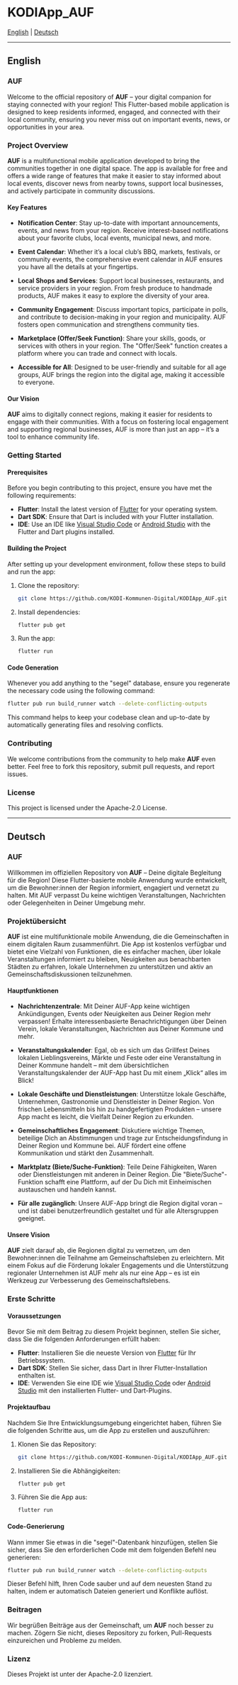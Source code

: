 # KODIApp_AUF

[English](#english) | [Deutsch](#deutsch)

---

## **English**

### **AUF**

Welcome to the official repository of **AUF** – your digital companion for staying connected with your region! This Flutter-based mobile application is designed to keep residents informed, engaged, and connected with their local community, ensuring you never miss out on important events, news, or opportunities in your area.

### **Project Overview**

**AUF** is a multifunctional mobile application developed to bring the communities together in one digital space. The app is available for free and offers a wide range of features that make it easier to stay informed about local events, discover news from nearby towns, support local businesses, and actively participate in community discussions.

#### **Key Features**

- **Notification Center**: Stay up-to-date with important announcements, events, and news from your region. Receive interest-based notifications about your favorite clubs, local events, municipal news, and more.

- **Event Calendar**: Whether it’s a local club’s BBQ, markets, festivals, or community events, the comprehensive event calendar in AUF ensures you have all the details at your fingertips.

- **Local Shops and Services**: Support local businesses, restaurants, and service providers in your region. From fresh produce to handmade products, AUF makes it easy to explore the diversity of your area.

- **Community Engagement**: Discuss important topics, participate in polls, and contribute to decision-making in your region and municipality. AUF fosters open communication and strengthens community ties.

- **Marketplace (Offer/Seek Function)**: Share your skills, goods, or services with others in your region. The "Offer/Seek" function creates a platform where you can trade and connect with locals.

- **Accessible for All**: Designed to be user-friendly and suitable for all age groups, AUF brings the region into the digital age, making it accessible to everyone.

#### **Our Vision**

**AUF** aims to digitally connect regions, making it easier for residents to engage with their communities. With a focus on fostering local engagement and supporting regional businesses, AUF is more than just an app – it’s a tool to enhance community life.

### **Getting Started**

#### **Prerequisites**

Before you begin contributing to this project, ensure you have met the following requirements:

- **Flutter**: Install the latest version of [Flutter](https://flutter.dev/docs/get-started/install) for your operating system.
- **Dart SDK**: Ensure that Dart is included with your Flutter installation.
- **IDE**: Use an IDE like [Visual Studio Code](https://code.visualstudio.com/) or [Android Studio](https://developer.android.com/studio) with the Flutter and Dart plugins installed.

#### **Building the Project**

After setting up your development environment, follow these steps to build and run the app:

1. Clone the repository:
   ```bash
   git clone https://github.com/KODI-Kommunen-Digital/KODIApp_AUF.git
   ```

2. Install dependencies:
   ```bash
   flutter pub get
   ```

3. Run the app:
   ```bash
   flutter run
   ```

#### **Code Generation**

Whenever you add anything to the "segel" database, ensure you regenerate the necessary code using the following command:

```bash
flutter pub run build_runner watch --delete-conflicting-outputs
```

This command helps to keep your codebase clean and up-to-date by automatically generating files and resolving conflicts.

### **Contributing**

We welcome contributions from the community to help make **AUF** even better. Feel free to fork this repository, submit pull requests, and report issues.

### **License**

This project is licensed under the Apache-2.0 License.

---

## **Deutsch**

### **AUF**

Willkommen im offiziellen Repository von **AUF** – Deine digitale Begleitung für die Region! Diese Flutter-basierte mobile Anwendung wurde entwickelt, um die Bewohner:innen der Region informiert, engagiert und vernetzt zu halten. Mit AUF verpasst Du keine wichtigen Veranstaltungen, Nachrichten oder Gelegenheiten in Deiner Umgebung mehr.

### **Projektübersicht**

**AUF** ist eine multifunktionale mobile Anwendung, die die Gemeinschaften in einem digitalen Raum zusammenführt. Die App ist kostenlos verfügbar und bietet eine Vielzahl von Funktionen, die es einfacher machen, über lokale Veranstaltungen informiert zu bleiben, Neuigkeiten aus benachbarten Städten zu erfahren, lokale Unternehmen zu unterstützen und aktiv an Gemeinschaftsdiskussionen teilzunehmen.

#### **Hauptfunktionen**

- **Nachrichtenzentrale**: Mit Deiner AUF-App keine wichtigen Ankündigungen, Events oder Neuigkeiten aus Deiner Region mehr verpassen! Erhalte interessenbasierte Benachrichtigungen über Deinen Verein, lokale Veranstaltungen, Nachrichten aus Deiner Kommune und mehr.

- **Veranstaltungskalender**: Egal, ob es sich um das Grillfest Deines lokalen Lieblingsvereins, Märkte und Feste oder eine Veranstaltung in Deiner Kommune handelt – mit dem übersichtlichen Veranstaltungskalender der AUF-App hast Du mit einem „Klick“ alles im Blick!

- **Lokale Geschäfte und Dienstleistungen**: Unterstütze lokale Geschäfte, Unternehmen, Gastronomie und Dienstleister in Deiner Region. Von frischen Lebensmitteln bis hin zu handgefertigten Produkten – unsere App macht es leicht, die Vielfalt Deiner Region zu erkunden.

- **Gemeinschaftliches Engagement**: Diskutiere wichtige Themen, beteilige Dich an Abstimmungen und trage zur Entscheidungsfindung in Deiner Region und Kommune bei. AUF fördert eine offene Kommunikation und stärkt den Zusammenhalt.

- **Marktplatz (Biete/Suche-Funktion)**: Teile Deine Fähigkeiten, Waren oder Dienstleistungen mit anderen in Deiner Region. Die "Biete/Suche"-Funktion schafft eine Plattform, auf der Du Dich mit Einheimischen austauschen und handeln kannst.

- **Für alle zugänglich**: Unsere AUF-App bringt die Region digital voran – und ist dabei benutzerfreundlich gestaltet und für alle Altersgruppen geeignet.

#### **Unsere Vision**

**AUF** zielt darauf ab, die Regionen digital zu vernetzen, um den Bewohner:innen die Teilnahme am Gemeinschaftsleben zu erleichtern. Mit einem Fokus auf die Förderung lokaler Engagements und die Unterstützung regionaler Unternehmen ist AUF mehr als nur eine App – es ist ein Werkzeug zur Verbesserung des Gemeinschaftslebens.

### **Erste Schritte**

#### **Voraussetzungen**

Bevor Sie mit dem Beitrag zu diesem Projekt beginnen, stellen Sie sicher, dass Sie die folgenden Anforderungen erfüllt haben:

- **Flutter**: Installieren Sie die neueste Version von [Flutter](https://flutter.dev/docs/get-started/install) für Ihr Betriebssystem.
- **Dart SDK**: Stellen Sie sicher, dass Dart in Ihrer Flutter-Installation enthalten ist.
- **IDE**: Verwenden Sie eine IDE wie [Visual Studio Code](https://code.visualstudio.com/) oder [Android Studio](https://developer.android.com/studio) mit den installierten Flutter- und Dart-Plugins.

#### **Projektaufbau**

Nachdem Sie Ihre Entwicklungsumgebung eingerichtet haben, führen Sie die folgenden Schritte aus, um die App zu erstellen und auszuführen:

1. Klonen Sie das Repository:
   ```bash
   git clone https://github.com/KODI-Kommunen-Digital/KODIApp_AUF.git
   ```

2. Installieren Sie die Abhängigkeiten:
   ```bash
   flutter pub get
   ```

3. Führen Sie die App aus:
   ```bash
   flutter run
   ```

#### **Code-Generierung**

Wann immer Sie etwas in die "segel"-Datenbank hinzufügen, stellen Sie sicher, dass Sie den erforderlichen Code mit dem folgenden Befehl neu generieren:

```bash
flutter pub run build_runner watch --delete-conflicting-outputs
```

Dieser Befehl hilft, Ihren Code sauber und auf dem neuesten Stand zu halten, indem er automatisch Dateien generiert und Konflikte auflöst.

### **Beitragen**

Wir begrüßen Beiträge aus der Gemeinschaft, um **AUF** noch besser zu machen. Zögern Sie nicht, dieses Repository zu forken, Pull-Requests einzureichen und Probleme zu melden.

### **Lizenz**

Dieses Projekt ist unter der Apache-2.0 lizenziert.
